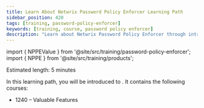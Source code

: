 ```yaml
---
title: Learn About Netwrix Password Policy Enforcer Learning Path
sidebar_position: 420
tags: [training, password-policy-enforcer]
keywords: [training, course, password policy enforcer]
description: "Learn about Netwrix Password Policy Enforcer through introductory courses"
---
```


import { NPPEValue } from '@site/src/training/password-policy-enforcer';
import { NPPE } from '@site/src/training/products';


Estimated length: 5 minutes

In this learning path, you will be introduced to <NPPE />. It contains the following courses:

* 1240 <NPPE /> – Valuable Features

<NPPEValue />
